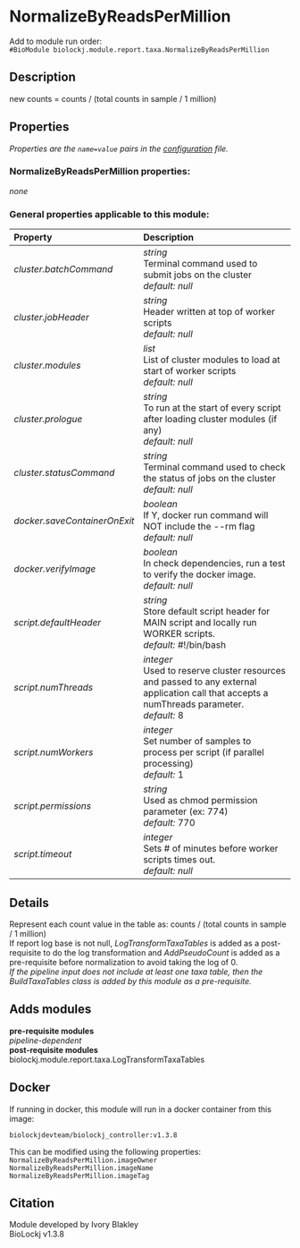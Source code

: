 # NormalizeByReadsPerMillion
Add to module run order:                    
`#BioModule biolockj.module.report.taxa.NormalizeByReadsPerMillion`

## Description 
new counts = counts / (total counts in sample / 1 million)

## Properties 
*Properties are the `name=value` pairs in the [configuration](../../../Configuration#properties) file.*                   

### NormalizeByReadsPerMillion properties: 
*none*

### General properties applicable to this module: 
| Property| Description |
| :--- | :--- |
| *cluster.batchCommand* | _string_ <br>Terminal command used to submit jobs on the cluster<br>*default:*  *null* |
| *cluster.jobHeader* | _string_ <br>Header written at top of worker scripts<br>*default:*  *null* |
| *cluster.modules* | _list_ <br>List of cluster modules to load at start of worker scripts<br>*default:*  *null* |
| *cluster.prologue* | _string_ <br>To run at the start of every script after loading cluster modules (if any)<br>*default:*  *null* |
| *cluster.statusCommand* | _string_ <br>Terminal command used to check the status of jobs on the cluster<br>*default:*  *null* |
| *docker.saveContainerOnExit* | _boolean_ <br>If Y, docker run command will NOT include the --rm flag<br>*default:*  *null* |
| *docker.verifyImage* | _boolean_ <br>In check dependencies, run a test to verify the docker image.<br>*default:*  *null* |
| *script.defaultHeader* | _string_ <br>Store default script header for MAIN script and locally run WORKER scripts.<br>*default:*  #!/bin/bash |
| *script.numThreads* | _integer_ <br>Used to reserve cluster resources and passed to any external application call that accepts a numThreads parameter.<br>*default:*  8 |
| *script.numWorkers* | _integer_ <br>Set number of samples to process per script (if parallel processing)<br>*default:*  1 |
| *script.permissions* | _string_ <br>Used as chmod permission parameter (ex: 774)<br>*default:*  770 |
| *script.timeout* | _integer_ <br>Sets # of minutes before worker scripts times out.<br>*default:*  *null* |

## Details 
Represent each count value in the table as: counts / (total counts in sample / 1 million)                   
If report log base is not null, *LogTransformTaxaTables* is added as a post-requisite to do the log transformation and *AddPseudoCount* is added as a pre-requisite before normalization to avoid taking the log of 0.                   
*If the pipeline input does not include at least one taxa table, then the BuildTaxaTables class is added by this module as a pre-requisite.*


## Adds modules 
**pre-requisite modules**                    
*pipeline-dependent*                   
**post-requisite modules**                    
biolockj.module.report.taxa.LogTransformTaxaTables                   

## Docker 
If running in docker, this module will run in a docker container from this image:<br>
```
biolockjdevteam/biolockj_controller:v1.3.8
```
This can be modified using the following properties:<br>
`NormalizeByReadsPerMillion.imageOwner`<br>
`NormalizeByReadsPerMillion.imageName`<br>
`NormalizeByReadsPerMillion.imageTag`<br>

## Citation 
Module developed by Ivory Blakley                   
BioLockj v1.3.8

